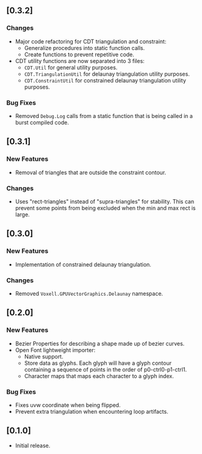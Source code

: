 ## [0.3.2]

### Changes

- Major code refactoring for CDT triangulation and constraint:
  - Generalize procedures into static function calls.
  - Create functions to prevent repetitive code.
- CDT utility functions are now separated into 3 files:
  - `CDT.Util` for general utility purposes.
  - `CDT.TriangulationUtil` for delaunay triangulation utility purposes.
  - `CDT.ConstraintUtil` for constrained delaunay triangulation utility purposes.

### Bug Fixes

- Removed `Debug.Log` calls from a static function that is being called in a burst compiled code.

## [0.3.1]

### New Features

- Removal of triangles that are outside the constraint contour.

### Changes

- Uses "rect-triangles" instead of "supra-triangles" for stability. This can prevent some points from being excluded when the min and max rect is large.

## [0.3.0]

### New Features

- Implementation of constrained delaunay triangulation.

### Changes

- Removed `Voxell.GPUVectorGraphics.Delaunay` namespace.

## [0.2.0]

### New Features

- Bezier Properties for describing a shape made up of bezier curves.
- Open Font lightweight importer:
  - Native support.
  - Store data as glyphs. Each glyph will have a glyph contour containing a sequence of points in the order of p0-ctrl0-p1-ctrl1.
  - Character maps that maps each character to a glyph index.

### Bug Fixes

- Fixes uvw coordinate when being flipped.
- Prevent extra triangulation when encountering loop artifacts.

## [0.1.0]

- Initial release.